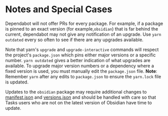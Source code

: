 # Notes and Special Cases

Dependabot will not offer PRs for every package.
For example, if a package is pinned to an exact version (for example,`obsidian`) that is far behind the current, dependabot may not give any notification of an upgrade.
Use `yarn outdated` every so often to see if there are any upgrades available.

Note that yarn's `upgrade` and `upgrade-interactive` commands will respect the project's `package.json` which pins either major versions or a specific number.
`yarn outdated` gives a better indication of what upgrades are available.
To upgrade major version numbers or a dependency where a fixed version is used, you must
manually edit the `package.json` file. **Note**: Remember `yarn` after any edits to `package.json` to ensure the `yarn.lock` file is updated.

Updates to the `obsidian` package may require additional changes to [manifest.json](https://github.com/obsidian-tasks-group/obsidian-tasks/blob/main/manifest.json) and [versions.json](https://github.com/obsidian-tasks-group/obsidian-tasks/blob/main/versions.json) and should be handled with care so that Tasks users who are not on the latest version of Obsidian have time to update.
